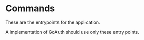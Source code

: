 # Commands

These are the entrypoints for the application.

A implementation of GoAuth should use only these entry points.